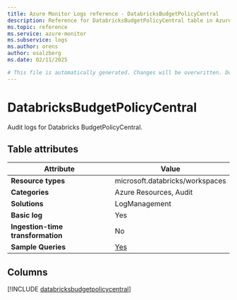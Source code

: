 ```yaml
---
title: Azure Monitor Logs reference - DatabricksBudgetPolicyCentral
description: Reference for DatabricksBudgetPolicyCentral table in Azure Monitor Logs.
ms.topic: reference
ms.service: azure-monitor
ms.subservice: logs
ms.author: orens
author: osalzberg
ms.date: 02/11/2025

# This file is automatically generated. Changes will be overwritten. Do not change this file directly.
---
```


# DatabricksBudgetPolicyCentral

Audit logs for Databricks BudgetPolicyCentral.


## Table attributes

|Attribute|Value|
|---|---|
|**Resource types**|microsoft.databricks/workspaces|
|**Categories**|Azure Resources, Audit|
|**Solutions**| LogManagement|
|**Basic log**|Yes|
|**Ingestion-time transformation**|No|
|**Sample Queries**|[Yes](/azure/azure-monitor/reference/queries/databricksbudgetpolicycentral)|



## Columns
  
[!INCLUDE [databricksbudgetpolicycentral](~/reusable-content/ce-skilling/azure/includes/azure-monitor/reference/tables/databricksbudgetpolicycentral-include.md)]
